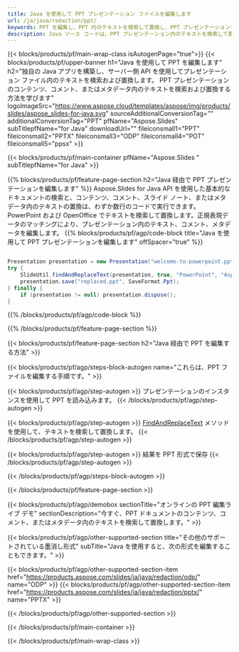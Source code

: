 ```yaml
---
title: Java を使用して PPT プレゼンテーション ファイルを編集します
url: /ja/java/redaction/ppt/
keywords: PPT を編集し、PPT 内のテキストを検索して置換し、PPT プレゼンテーションを更新します
description: Java ソース コードは、PPT プレゼンテーション内のテキストを検索して置換します。
---
```


{{< blocks/products/pf/main-wrap-class isAutogenPage="true">}}
{{< blocks/products/pf/upper-banner h1="Java を使用して PPT を編集します" h2="独自の Java アプリを構築し、サーバー側 API を使用してプレゼンテーション ファイル内のテキストを検索および置換します。 PPT プレゼンテーションのコンテンツ、コメント、またはメタデータ内のテキストを検索および置換する方法を学びます" logoImageSrc="https://www.aspose.cloud/templates/aspose/img/products/slides/aspose_slides-for-java.svg" sourceAdditionalConversionTag="" additionalConversionTag="PPT" pfName="Aspose.Slides" subTitlepfName="for Java" downloadUrl="" fileiconsmall1="PPT" fileiconsmall2="PPTX" fileiconsmall3="ODP" fileiconsmall4="POT" fileiconsmall5="ppsx" >}}

{{< blocks/products/pf/main-container pfName="Aspose.Slides " subTitlepfName="for Java" >}}

{{% blocks/products/pf/feature-page-section  h2="Java 経由で PPT プレゼンテーションを編集します" %}}
Aspose.Slides for Java API を使用した基本的なドキュメントの検索と、コンテンツ、コメント、スライド ノート、またはメタデータ内のテキストの置換は、わずか数行のコードで実行できます。 PowerPoint および OpenOffice でテキストを検索して置換します。正規表現データのマッチングにより、プレゼンテーション内のテキスト、コメント、メタデータを編集します。
{{% blocks/products/pf/agp/code-block title="Java を使用して PPT プレゼンテーションを編集します" offSpacer="true" %}}

```java

Presentation presentation = new Presentation("welcome-to-powerpoint.ppt");
try {
    SlideUtil.findAndReplaceText(presentation, true, "PowerPoint", "Aspose.Slides", null);
    presentation.save("replaced.ppt", SaveFormat.Ppt);
} finally {
    if (presentation != null) presentation.dispose();
}
```

{{% /blocks/products/pf/agp/code-block %}}

{{% /blocks/products/pf/feature-page-section %}}

{{< blocks/products/pf/feature-page-section  h2="Java 経由で PPT を編集する方法" >}}

{{< blocks/products/pf/agp/steps-block-autogen name="これらは、PPT ファイルを編集する手順です。" >}}

{{< blocks/products/pf/agp/step-autogen >}}
プレゼンテーションのインスタンスを使用して PPT を読み込みます。
{{< /blocks/products/pf/agp/step-autogen >}}

{{< blocks/products/pf/agp/step-autogen >}}
[FindAndReplaceText](https://reference.aspose.com/slides/java/com.aspose.slides/slideutil/#findAndReplaceText-com.aspose.slides.IPresentation-boolean-java.lang.String-java.lang.String-) メソッドを使用して、テキストを検索して置換します。
{{< /blocks/products/pf/agp/step-autogen >}}

{{< blocks/products/pf/agp/step-autogen >}}
結果を PPT 形式で保存
{{< /blocks/products/pf/agp/step-autogen >}}

{{< /blocks/products/pf/agp/steps-block-autogen >}}

{{< /blocks/products/pf/feature-page-section >}}

{{< blocks/products/pf/agp/demobox sectionTitle="オンラインの PPT 編集ライブ デモ" sectionDescription="今すぐ、PPT ドキュメントのコンテンツ、コメント、またはメタデータ内のテキストを検索して置換します。" >}}

{{< blocks/products/pf/agp/other-supported-section title="その他のサポートされている墨消し形式" subTitle="Java を使用すると、次の形式を編集することもできます。" >}}

{{< blocks/products/pf/agp/other-supported-section-item href="https://products.aspose.com/slides/ja/java/redaction/odp/" name="ODP" >}}
{{< blocks/products/pf/agp/other-supported-section-item href="https://products.aspose.com/slides/ja/java/redaction/pptx/" name="PPTX" >}}


{{< /blocks/products/pf/agp/other-supported-section >}}

{{< /blocks/products/pf/main-container >}}
    
{{< /blocks/products/pf/main-wrap-class >}}